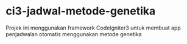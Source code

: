 # ci3-jadwal-metode-genetika
Projek ini menggunakan framework CodeIgniter3 untuk membuat app penjadwalan otomatis menggunakan metode genetika